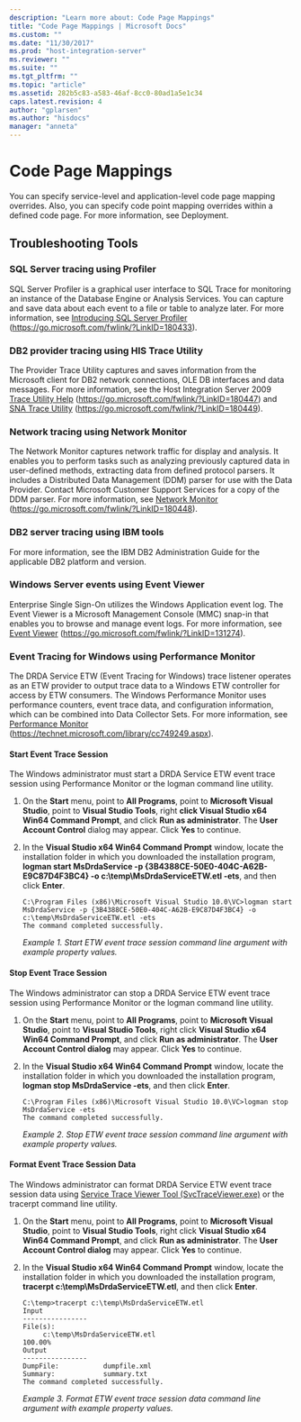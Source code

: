 ```yaml
---
description: "Learn more about: Code Page Mappings"
title: "Code Page Mappings | Microsoft Docs"
ms.custom: ""
ms.date: "11/30/2017"
ms.prod: "host-integration-server"
ms.reviewer: ""
ms.suite: ""
ms.tgt_pltfrm: ""
ms.topic: "article"
ms.assetid: 282b5c83-a583-46af-8cc0-80ad1a5e1c34
caps.latest.revision: 4
author: "gplarsen"
ms.author: "hisdocs"
manager: "anneta"
---
```

# Code Page Mappings
You can specify service-level and application-level code page mapping overrides. Also, you can specify code point mapping overrides within a defined code page. For more information, see Deployment.

## Troubleshooting Tools

### SQL Server tracing using Profiler
 SQL Server Profiler is a graphical user interface to SQL Trace for monitoring an instance of the Database Engine or Analysis Services. You can capture and save data about each event to a file or table to analyze later. For more information, see [Introducing SQL Server Profiler](/previous-versions/sql/sql-server-2008-r2/ms181091(v=sql.105)) (https://go.microsoft.com/fwlink/?LinkID=180433).

### DB2 provider tracing using HIS Trace Utility
 The Provider Trace Utility captures and saves information from the Microsoft client for DB2 network connections, OLE DB interfaces and data messages. For more information, see the Host Integration Server 2009 [Trace Utility Help](https://go.microsoft.com/fwlink/?LinkID=180447) (https://go.microsoft.com/fwlink/?LinkID=180447) and [SNA Trace Utility](https://go.microsoft.com/fwlink/?LinkID=180449) (https://go.microsoft.com/fwlink/?LinkID=180449).

### Network tracing using Network Monitor
 The Network Monitor captures network traffic for display and analysis. It enables you to perform tasks such as analyzing previously captured data in user-defined methods, extracting data from defined protocol parsers. It includes a Distributed Data Management (DDM) parser for use with the Data Provider. Contact Microsoft Customer Support Services for a copy of the DDM parser. For more information, see [Network Monitor](/windows/win32/netmon2/network-monitor) (https://go.microsoft.com/fwlink/?LinkID=180448).

### DB2 server tracing using IBM tools
 For more information, see the IBM DB2 Administration Guide for the applicable DB2 platform and version.

### Windows Server events using Event Viewer
 Enterprise Single Sign-On utilizes the Windows Application event log. The Event Viewer is a Microsoft Management Console (MMC) snap-in that enables you to browse and manage event logs. For more information, see [Event Viewer](/previous-versions/windows/it-pro/windows-server-2008-R2-and-2008/cc766042(v=ws.11)) (https://go.microsoft.com/fwlink/?LinkID=131274).

### Event Tracing for Windows using Performance Monitor
 The DRDA Service ETW (Event Tracing for Windows) trace listener operates as an ETW provider to output trace data to a Windows ETW controller for access by ETW consumers. The Windows Performance Monitor uses performance counters, event trace data, and configuration information, which can be combined into Data Collector Sets. For more information, see [Performance Monitor](/previous-versions/windows/it-pro/windows-server-2008-R2-and-2008/cc749249(v=ws.11)) (https://technet.microsoft.com/library/cc749249.aspx).

#### Start Event Trace Session
 The Windows administrator must start a DRDA Service ETW event trace session using Performance Monitor or the logman command line utility.

1. On the **Start** menu, point to **All Programs**, point to **Microsoft Visual Studio**, point to **Visual Studio Tools**, right **click Visual Studio x64 Win64 Command Prompt**, and click **Run as administrator**. The **User Account Control** dialog may appear. Click **Yes** to continue.

2. In the **Visual Studio x64 Win64 Command Prompt** window, locate the installation folder in which you downloaded the installation program, **logman start MsDrdaService -p {3B4388CE-50E0-404C-A62B-E9C87D4F3BC4} -o c:\temp\MsDrdaServiceETW.etl -ets**, and then click **Enter**.

   ```
   C:\Program Files (x86)\Microsoft Visual Studio 10.0\VC>logman start MsDrdaService -p {3B4388CE-50E0-404C-A62B-E9C87D4F3BC4} -o c:\temp\MsDrdaServiceETW.etl -ets
   The command completed successfully.
   ```

    <em>**Example 1.</em>* Start ETW event trace session command line argument with example property values.*

#### Stop Event Trace Session
 The Windows administrator can stop a DRDA Service ETW event trace session using Performance Monitor or the logman command line utility.

1. On the **Start** menu, point to **All Programs**, point to **Microsoft Visual Studio**, point to **Visual Studio Tools**, right click **Visual Studio x64 Win64 Command Prompt**, and click **Run as administrator**. The **User Account Control dialog** may appear. Click **Yes** to continue.

2. In the **Visual Studio x64 Win64 Command Prompt** window, locate the installation folder in which you downloaded the installation program, **logman stop MsDrdaService -ets**, and then click **Enter**.

   ```
   C:\Program Files (x86)\Microsoft Visual Studio 10.0\VC>logman stop MsDrdaService -ets
   The command completed successfully.
   ```

    <em>**Example 2.</em>* Stop ETW event trace session command line argument with example property values.*

#### Format Event Trace Session Data
 The Windows administrator can format DRDA Service ETW event trace session data using [Service Trace Viewer Tool (SvcTraceViewer.exe)](/dotnet/framework/wcf/service-trace-viewer-tool-svctraceviewer-exe) or the tracerpt command line utility.

1. On the **Start** menu, point to **All Programs**, point to **Microsoft Visual Studio**, point to **Visual Studio Tools**, right click **Visual Studio x64 Win64 Command Prompt**, and click **Run as administrator**. The **User Account Control dialog** may appear. Click **Yes** to continue.

2. In the **Visual Studio x64 Win64 Command Prompt** window, locate the installation folder in which you downloaded the installation program, **tracerpt c:\temp\MsDrdaServiceETW.etl**, and then click **Enter**.

   ```
   C:\temp>tracerpt c:\temp\MsDrdaServiceETW.etl
   Input
   ----------------
   File(s):
        c:\temp\MsDrdaServiceETW.etl
   100.00%
   Output
   ----------------
   DumpFile:           dumpfile.xml
   Summary:            summary.txt
   The command completed successfully.

   ```

    <em>**Example 3.</em>* Format ETW event trace session data command line argument with example property values.*